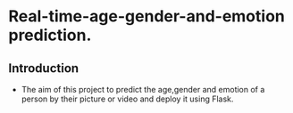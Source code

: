 # **Real-time-age-gender-and-emotion prediction.**

## **Introduction**
- The aim of this project to predict the age,gender and emotion of a person by their picture or video and deploy it using Flask.


